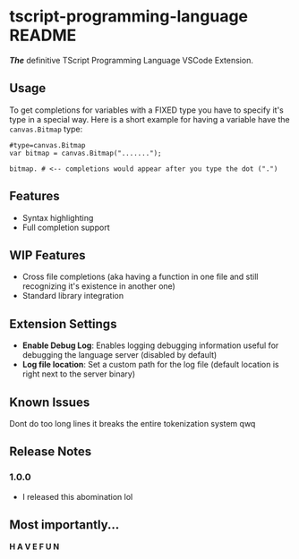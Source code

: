 # tscript-programming-language README
***The*** definitive TScript Programming Language VSCode Extension.

## Usage
To get completions for variables with a FIXED type you have to specify it's type in a special way.
Here is a short example for having a variable have the `canvas.Bitmap` type:
```tscript
#type=canvas.Bitmap
var bitmap = canvas.Bitmap(".......");

bitmap. # <-- completions would appear after you type the dot (".")
```

## Features
- Syntax highlighting
- Full completion support

## WIP Features
- Cross file completions (aka having a function in one file and still recognizing it's existence in another one)
- Standard library integration

## Extension Settings
- **Enable Debug Log**: Enables logging debugging information useful for debugging the language server (disabled by default)
- **Log file location**: Set a custom path for the log file (default location is right next to the server binary)

## Known Issues
Dont do too long lines it breaks the entire tokenization system qwq

## Release Notes
### 1.0.0
- I released this abomination lol

## Most importantly...
**H A V E   F U N**
